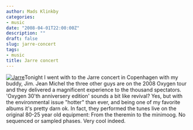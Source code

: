 ```yaml
---
author: Mads Klinkby
categories:
- music
date: "2008-04-01T22:00:00Z"
description: ""
draft: false
slug: jarre-concert
tags:
- music
title: Jarre concert
---
```



[![Jarre](http://klinkby.files.wordpress.com/2008/04/jmj1.thumbnail.jpg)](http://static.getya.net/013/images/jmj1.jpg "Jarre")Tonight I went with to the Jarre concert in Copenhagen with my buddy, Jim. Jean Michel the three other guys are on the 2008 Oxygen tour and they delivered a magnificent experience to the thousand spectators. 'Oxygen 30'th anniversery edition' sounds a bit like revival? Yes, but with the environmental issue "hotter" than ever, and being one of my favorite albums it's pretty darn ok. In fact, they performed the tunes live on the original 80-25 year old equipment: From the theremin to the minimoog. No sequenced or sampled phases. Very cool indeed.

